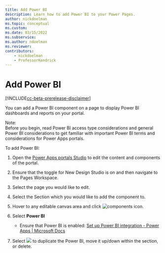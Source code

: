 ```yaml
---
title: Add Power BI
description: Learn how to add Power BI to your Power Pages.
author: nickdoelman
ms.topic: conceptual
ms.custom: 
ms.date: 03/15/2022
ms.subservice:
ms.author: ndoelman 
ms.reviewer: 
contributors:
    - nickdoelman
    - ProfessorKendrick
---
```


# Add Power BI

[!INCLUDE[cc-beta-prerelease-disclaimer](../includes/cc-beta-prerelease-disclaimer.md)]

You can add a Power BI component on a page to display Power BI dashboards and reports on your portal.

Note:  
Before you begin, read Power BI access type considerations and general Power BI considerations to get familiar with important Power BI terms and considerations for Power Apps portals.

To add Power BI:

1. Open the [Power Apps portals Studio](/powerapps/maker/portals/portal-designer-anatomy) to edit the content and components of the portal.

1. Ensure that the toggle for New Design Studio is on and then navigate to the Pages Workspace.

1. Select the page you would like to edit.

1. Select the Section which you would like to add the component to.

1. Hover to any editable canvas area and click ![components icon ](media/image3.png).

1. Select **Power BI**

    - Ensure that Power BI is enabled: [Set up Power BI integration - Power Apps \| Microsoft Docs](/powerapps/maker/portals/admin/set-up-power-bi-integration#enable-power-bi-visualization)
    
1.  Select ![](media/image22.png) to duplicate the Power BI, move it up/down within the section, or delete.